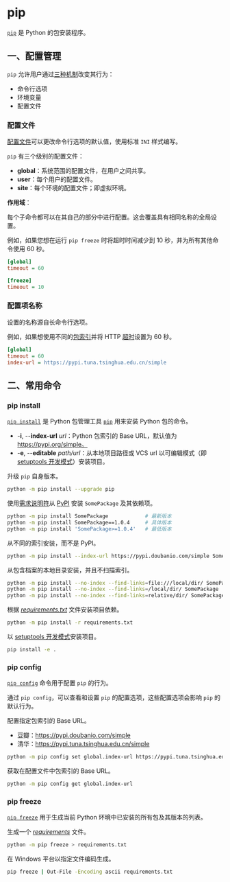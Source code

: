 # pip

[`pip`](https://pip.pypa.io/en/stable/) 是 Python 的包安装程序。

## 一、配置管理

`pip` 允许用户通过[三种机制](https://pip.pypa.io/en/stable/topics/configuration/)改变其行为：

- 命令行选项
- 环境变量
- 配置文件

### 配置文件

[配置文件](https://pip.pypa.io/en/stable/topics/configuration/#configuration-files)可以更改命令行选项的默认值，使用标准 `INI` 样式编写。

`pip` 有三个级别的配置文件：

- **global**：系统范围的配置文件，在用户之间共享。
- **user**：每个用户的配置文件。
- **site**：每个环境的配置文件；即虚拟环境。

**作用域**：

每个子命令都可以在其自己的部分中进行配置。这会覆盖具有相同名称的全局设置。

例如，如果您想在运行 `pip freeze` 时将超时时间减少到 10 秒，并为所有其他命令使用 60 秒。

```ini
[global]
timeout = 60

[freeze]
timeout = 10
```

### 配置项名称

设置的名称源自长命令行选项。

例如，如果想使用不同的[包索引](https://pip.pypa.io/en/stable/cli/pip_install/#cmdoption-i)并将 HTTP [超时](https://pip.pypa.io/en/stable/cli/pip/#cmdoption-timeout)设置为 60 秒。

```ini
[global]
timeout = 60
index-url = https://pypi.tuna.tsinghua.edu.cn/simple
```

## 二、常用命令

### pip install

[`pip install`](https://pip.pypa.io/en/stable/cli/pip_install/) 是 Python 包管理工具 [`pip`](https://pip.pypa.io/en/stable/cli/pip/) 用来安装 Python 包的命令。

- -**i**, --**index-url** *url*：Python 包索引的 Base URL，默认值为 https://pypi.org/simple。
- -**e**, --**editable** *path/url*：从本地项目路径或 VCS url 以可编辑模式（即 [setuptools 开发模式](https://setuptools.pypa.io/en/latest/userguide/development_mode.html)）安装项目。

升级 `pip` 自身版本。

```sh
python -m pip install --upgrade pip
```

使用[需求说明符](https://pip.pypa.io/en/stable/reference/requirement-specifiers/)从 [PyPI](https://pypi.org/) 安装 `SomePackage` 及其依赖项。

```sh
python -m pip install SomePackage            # 最新版本
python -m pip install SomePackage==1.0.4     # 具体版本
python -m pip install 'SomePackage>=1.0.4'   # 最低版本
```

从不同的索引安装，而不是 PyPI。

```sh
python -m pip install --index-url https://pypi.doubanio.com/simple SomePackage
```

从包含档案的本地目录安装，并且不扫描索引。

```sh
python -m pip install --no-index --find-links=file:///local/dir/ SomePackage
python -m pip install --no-index --find-links=/local/dir/ SomePackage
python -m pip install --no-index --find-links=relative/dir/ SomePackage
```

根据 [*requirements.txt*](https://pip.pypa.io/en/stable/reference/requirements-file-format/) 文件安装项目依赖。

```sh
python -m pip install -r requirements.txt
```

以 [setuptools 开发模式](https://setuptools.pypa.io/en/latest/userguide/development_mode.html)安装项目。

```sh
pip install -e .
```

### pip config

[`pip config`](https://pip.pypa.io/en/stable/cli/pip_config/) 命令用于配置 `pip` 的行为。

通过 `pip config`，可以查看和设置 `pip` 的配置选项，这些配置选项会影响 `pip` 的默认行为。

配置指定包索引的 Base URL。

- 豆瓣：https://pypi.doubanio.com/simple
- 清华：https://pypi.tuna.tsinghua.edu.cn/simple

```sh
python -m pip config set global.index-url https://pypi.tuna.tsinghua.edu.cn/simple
```

获取在配置文件中包索引的 Base URL。

```sh
python -m pip config get global.index-url
```

### pip freeze

[`pip freeze`](https://pip.pypa.io/en/stable/cli/pip_freeze/) 用于生成当前 Python 环境中已安装的所有包及其版本的列表。

生成一个 [*requirements*](https://pip.pypa.io/en/stable/reference/requirements-file-format/) 文件。

```sh
python -m pip freeze > requirements.txt
```

在 Windows 平台以指定文件编码生成。

```sh
pip freeze | Out-File -Encoding ascii requirements.txt
```

